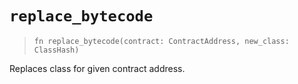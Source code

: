 # `replace_bytecode`

> `fn replace_bytecode(contract: ContractAddress, new_class: ClassHash)`

Replaces class for given contract address.

